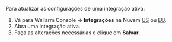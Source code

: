 Para atualizar as configurações de uma integração ativa:

1. Vá para Wallarm Console → **Integrações** na Nuvem [US](https://us1.my.wallarm.com/integrations/) ou [EU](https://my.wallarm.com/integrations/).
2. Abra uma integração ativa.
3. Faça as alterações necessárias e clique em **Salvar**.